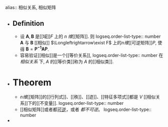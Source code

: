 alias:: 相似关系, 相似矩阵

- ## Definition
	- 设 $\boldsymbol{A},\boldsymbol{B}$ 是[[域]]$F$ 上的 $n$ *维*[[矩阵]]. 则
	  logseq.order-list-type:: number
	  $\boldsymbol{A}$ 与 $\boldsymbol{B}$ [[相似]] $\Longleftrightarrow\exist F$ 上的$n$*维*[[可逆矩阵]]$P$, 使得 $\boldsymbol{B}=\boldsymbol{P^{-1}AP}$.
	- 容易验证[[相似]]是一个[[等价关系]],
	  logseq.order-list-type:: number
	  在 *相似关系* 下, $A$ 的[[等价类]]称为 $A$ 的[[相似类]].
- # Theorem
	- $n$*维*[[矩阵]]的[[行列式]]、[[秩]]、[[迹]]、[[特征多项式]]都是 $V$ [[相似关系]]下的[[不变量]].
	  logseq.order-list-type:: number
	- [[相似矩阵]]或者都[可逆]([[可逆矩阵]])，或者 *都不可逆*。
	  logseq.order-list-type:: number
-